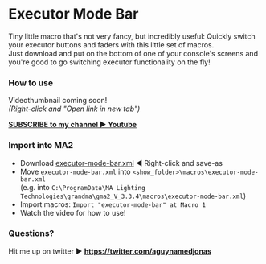 # Executor Mode Bar
Tiny little macro that's not very fancy, but incredibly useful: Quickly switch your executor buttons and faders with this little set of macros.  
Just download and put on the bottom of one of your console's screens and you're good to go switching executor functionality on the fly!

### How to use
Videothumbnail coming soon!  
*(Right-click and "Open link in new tab")*

**[SUBSCRIBE to my channel ▶ Youtube](https://www.youtube.com/aguynamedjonas)**

### Import into MA2
- Download [executor-mode-bar.xml](https://raw.githubusercontent.com/aGuyNamedJonas/grandma2-snippets/master/executor-mode-bar/executor-mode-bar.xml) ◀ Right-click and save-as
- Move `executor-mode-bar.xml` into `<show_folder>\macros\executor-mode-bar.xml`  
(e.g. into `C:\ProgramData\MA Lighting Technologies\grandma\gma2_V_3.3.4\macros\executor-mode-bar.xml`)
- Import macros: `Import "executor-mode-bar" at Macro 1`  
- Watch the video for how to use!

### Questions?
Hit me up on twitter ▶ **https://twitter.com/aguynamedjonas**
